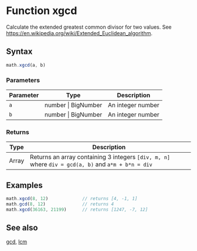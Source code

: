 <!-- Note: This file is automatically generated from source code comments. Changes made in this file will be overridden. -->
# Function xgcd
Calculate the extended greatest common divisor for two values.
See https://en.wikipedia.org/wiki/Extended_Euclidean_algorithm.
## Syntax
```js
math.xgcd(a, b)
```
### Parameters
Parameter | Type | Description
--------- | ---- | -----------
`a` | number &#124; BigNumber | An integer number
`b` | number &#124; BigNumber | An integer number
### Returns
Type | Description
---- | -----------
Array | Returns an array containing 3 integers `[div, m, n]` where `div = gcd(a, b)` and `a*m + b*n = div`
## Examples
```js
math.xgcd(8, 12)             // returns [4, -1, 1]
math.gcd(8, 12)              // returns 4
math.xgcd(36163, 21199)      // returns [1247, -7, 12]
```
## See also
[gcd](gcd.md),
[lcm](lcm.md)
